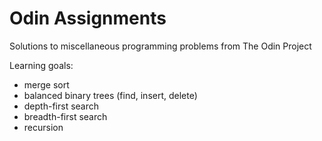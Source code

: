 # Odin Assignments
Solutions to miscellaneous programming problems from The Odin Project

Learning goals:
* merge sort
* balanced binary trees (find, insert, delete)
* depth-first search
* breadth-first search
* recursion
